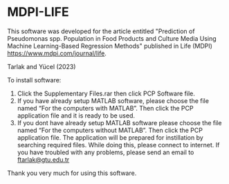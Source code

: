 # MDPI-LIFE
This software was developed for the article entitled "Prediction of Pseudomonas spp. Population in Food Products and Culture Media Using Machine Learning-Based Regression Methods" published in Life (MDPI) https://www.mdpi.com/journal/life.

Tarlak and Yücel (2023)

To install software:

1. Click the Supplementary Files.rar then click PCP Software file.
2.  If you have already setup MATLAB software, please choose the file named “For the computers with MATLAB”. Then click the PCP application file and it is ready to be used.
3. If you dont have already setup MATLAB software please choose the file named “For the computers without MATLAB”. Then click the PCP application file. The application will be prepared for instillation by searching required files. While doing this, please connect to internet.
If you have troubled with any problems, please send an email to ftarlak@gtu.edu.tr

Thank you very much for using this software. 
